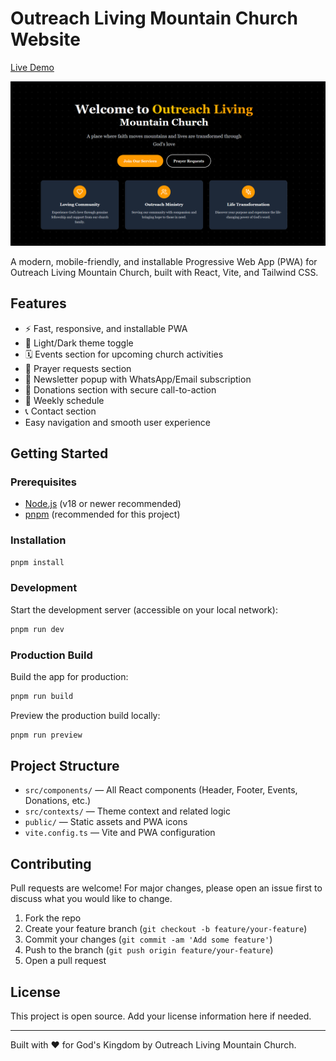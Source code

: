 # Outreach Living Mountain Church Website

[Live Demo](https://vercel.com/brian-mashetis-projects/olmc/4pjw4rDmwk36PZVnjkYxfjqYY9Dj)

![Home Screenshot](./public/images/home.png)

A modern, mobile-friendly, and installable Progressive Web App (PWA) for Outreach Living Mountain Church, built with React, Vite, and Tailwind CSS.

## Features

- ⚡ Fast, responsive, and installable PWA
- 🌙 Light/Dark theme toggle
- 🗓️ Events section for upcoming church activities
- 🙏 Prayer requests section
- 💬 Newsletter popup with WhatsApp/Email subscription
- 💝 Donations section with secure call-to-action
- 📅 Weekly schedule
- 📞 Contact section
- Easy navigation and smooth user experience

## Getting Started

### Prerequisites
- [Node.js](https://nodejs.org/) (v18 or newer recommended)
- [pnpm](https://pnpm.io/) (recommended for this project)

### Installation
```bash
pnpm install
```

### Development
Start the development server (accessible on your local network):
```bash
pnpm run dev
```

### Production Build
Build the app for production:
```bash
pnpm run build
```

Preview the production build locally:
```bash
pnpm run preview
```

## Project Structure
- `src/components/` — All React components (Header, Footer, Events, Donations, etc.)
- `src/contexts/` — Theme context and related logic
- `public/` — Static assets and PWA icons
- `vite.config.ts` — Vite and PWA configuration

## Contributing
Pull requests are welcome! For major changes, please open an issue first to discuss what you would like to change.

1. Fork the repo
2. Create your feature branch (`git checkout -b feature/your-feature`)
3. Commit your changes (`git commit -am 'Add some feature'`)
4. Push to the branch (`git push origin feature/your-feature`)
5. Open a pull request

## License
This project is open source. Add your license information here if needed.

---

Built with ❤️ for God's Kingdom by Outreach Living Mountain Church.
